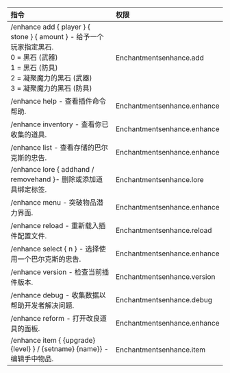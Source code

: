 | 指令| 权限|
| :---|:---|
|/enhance add { player } { stone } { amount } - 给予一个玩家指定黑石.<br/>0 = 黑石 (武器)<br/>1 = 黑石 (防具)<br/>2 = 凝聚魔力的黑石 (武器)<br/>3 = 凝聚魔力的黑石 (防具)|Enchantmentsenhance.add
|/enhance help - 查看插件命令帮助.|Enchantmentsenhance.enhance
|/enhance inventory - 查看你已收集的道具.|Enchantmentsenhance.enhance
|/enhance list - 查看存储的巴尔克斯的忠告.|Enchantmentsenhance.enhance
|/enhance lore { addhand / removehand }- 删除或添加道具绑定标签.|Enchantmentsenhance.lore
|/enhance menu - 突破物品潜力界面.|Enchantmentsenhance.enhance
|/enhance reload - 重新载入插件配置文件.|Enchantmentsenhance.reload
|/enhance select { n } - 选择使用一个巴尔克斯的忠告.|Enchantmentsenhance.enhance
|/enhance version - 检查当前插件版本.|Enchantmentsenhance.version
|/enhance debug - 收集数据以帮助开发者解决问题.|Enchantmentsenhance.debug
|/enhance reform - 打开改良道具的面板.|Enchantmentsenhance.enhance
|/enhance item { {upgrade} {level} } / {setname} {name}} - 编辑手中物品.|Enchantmentsenhance.item